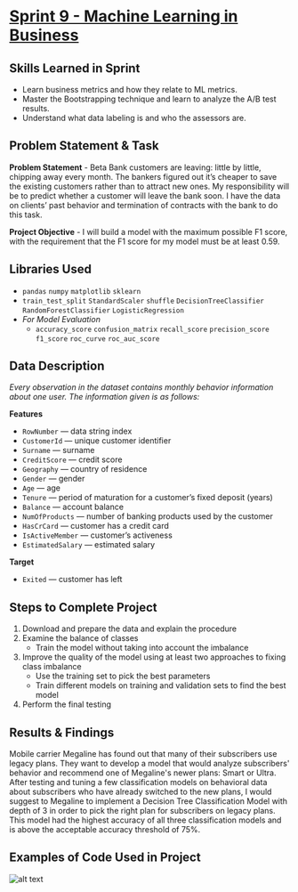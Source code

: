 # [Sprint 9 - Machine Learning in Business](https://github.com/brandon-levan/TripleTen-Data-Science-Projects/blob/main/Sprint%2009%20-%20Machine%20Learning%20in%20Business/Sprint_9_Project.ipynb)

## Skills Learned in Sprint 
- Learn business metrics and how they relate to ML metrics.
- Master the Bootstrapping technique and learn to analyze the A/B test results.
- Understand what data labeling is and who the assessors are.
 
## Problem Statement & Task
**Problem Statement** - Beta Bank customers are leaving: little by little, chipping away every month. The bankers figured out it’s cheaper to save the existing customers rather than to attract new ones. My responsibility will be to predict whether a customer will leave the bank soon. I have the data on clients’ past behavior and termination of contracts with the bank to do this task.

**Project Objective** - I will build a model with the maximum possible F1 score, with the requirement that the F1 score for my model must be at least 0.59.

## Libraries Used
 - `pandas` `numpy` `matplotlib` `sklearn` 
 - `train_test_split` `StandardScaler` `shuffle` `DecisionTreeClassifier` `RandomForestClassifier` `LogisticRegression`
 - *For Model Evaluation*
   - `accuracy_score` `confusion_matrix` `recall_score` `precision_score` `f1_score` `roc_curve` `roc_auc_score`

## Data Description

*Every observation in the dataset contains monthly behavior information about one user. The information given is as follows:*

**Features**
- `RowNumber` — data string index 
- `CustomerId` — unique customer identifier 
- `Surname` — surname
- `CreditScore` — credit score 
- `Geography` — country of residence 
- `Gender` — gender
- `Age` — age 
- `Tenure` — period of maturation for a customer’s fixed deposit (years)
- `Balance` — account balance 
- `NumOfProducts` — number of banking products used by the customer
- `HasCrCard` — customer has a credit card
- `IsActiveMember` — customer’s activeness 
- `EstimatedSalary` — estimated salary 

**Target**
- `Exited` — сustomer has left

## Steps to Complete Project
1. Download and prepare the data and explain the procedure
2. Examine the balance of classes
   - Train the model without taking into account the imbalance
3. Improve the quality of the model using at least two approaches to fixing class imbalance
   - Use the training set to pick the best parameters
   - Train different models on training and validation sets to find the best model
4. Perform the final testing
  
## Results & Findings

Mobile carrier Megaline has found out that many of their subscribers use legacy plans. They want to develop a model that would analyze subscribers' behavior and recommend one of Megaline's newer plans: Smart or Ultra. After testing and tuning a few classification models on behavioral data about subscribers who have already switched to the new plans, I would suggest to Megaline to implement a Decision Tree Classification Model with depth of 3 in order to pick the right plan for subscribers on legacy plans. This model had the highest accuracy of all three classification models and is above the acceptable accuracy threshold of 75%.

## Examples of Code Used in Project
![alt text]()


